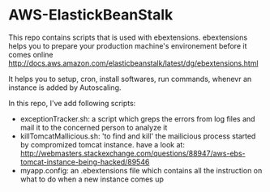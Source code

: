 # AWS-ElastickBeanStalk
This repo contains scripts that is used with ebextensions. 
ebextensions helps you to prepare your production machine's environement before it comes online
http://docs.aws.amazon.com/elasticbeanstalk/latest/dg/ebextensions.html


It helps you to setup, cron, install softwares, run commands, whenevr an instance is added by Autoscaling.


In this repo, I've add following scripts:
- exceptionTracker.sh: a script which greps the errors from log files and mail it to the concerned person to analyze it
- killTomcatMallicious.sh: 'to find and kill' the mailicious process started by compromized tomcat instance. have a look at: http://webmasters.stackexchange.com/questions/88947/aws-ebs-tomcat-instance-being-hacked/89546
- myapp.config: an .ebextensions file which contains all the instruction on what to do when a new instance comes up


